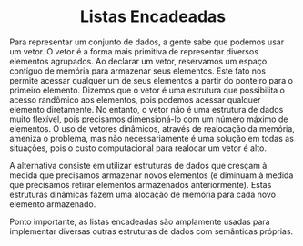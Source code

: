 <h1 align="center"> Listas Encadeadas</h1>
<p>
Para representar um conjunto de dados, a gente sabe que podemos usar um vetor. O vetor é a forma mais primitiva de representar diversos elementos agrupados. Ao declarar um vetor, reservamos um espaço contíguo de memória para armazenar seus elementos. Este fato nos permite acessar qualquer um de seus elementos a partir do ponteiro para o primeiro elemento. Dizemos que o vetor é uma estrutura que possibilita o acesso randômico aos elementos, pois podemos acessar qualquer elemento diretamente. No entanto, o vetor não é uma estrutura de dados muito flexível, pois precisamos dimensioná-lo com um número máximo de elementos. O uso de vetores dinâmicos, através de realocação da memória, ameniza o problema, mas não necessariamente é uma solução em todas as situações, pois o custo computacional para realocar um vetor é alto.

A alternativa consiste em utilizar estruturas de dados que cresçam à medida que precisamos armazenar novos elementos (e diminuam à medida que precisamos retirar elementos armazenados anteriormente). Estas estruturas dinâmicas fazem uma alocação de memória para cada novo elemento armazenado.

Ponto importante, as listas encadeadas são amplamente usadas para implementar diversas outras estruturas de dados com semânticas próprias.
</p>
